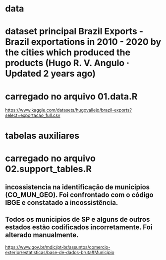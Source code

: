 # data

# dataset principal Brazil Exports - Brazil exportations in 2010 - 2020 by the cities which produced the products (Hugo R. V. Angulo · Updated 2 years ago)
# carregado no arquivo 01.data.R
https://www.kaggle.com/datasets/hugovallejo/brazil-exports?select=exportacao_full.csv

# tabelas auxiliares
# carregado no arquivo 02.support_tables.R
## incossistencia na identificação de municipios (CO_MUN_GEO). Foi confrontado com o código IBGE e constatado a incossistência.
## Todos os municipios de SP e alguns de outros estados estão codificados incorretamente. Foi alterado manualmente.
https://www.gov.br/mdic/pt-br/assuntos/comercio-exterior/estatisticas/base-de-dados-bruta#Municipio